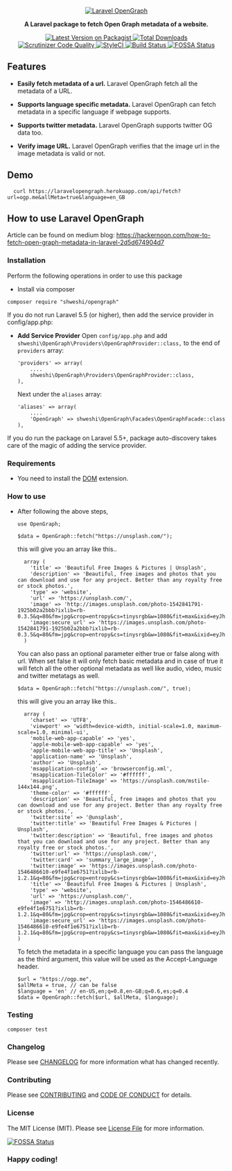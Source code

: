 <p align="center">
  <a href="https://shweshi.github.io/OpenGraph/">
    <img alt="Laravel OpenGraph" src="https://user-images.githubusercontent.com/35127382/56821996-695df500-686d-11e9-9c59-c70d0c78c80e.png" />
  </a>
</p>

<p align="center">
  <strong>A Laravel package to fetch Open Graph metadata of a website.</strong>
</p>

<p align="center">
  <a href="https://packagist.org/packages/shweshi/OpenGraph">
    <img src="https://img.shields.io/packagist/v/shweshi/OpenGraph.svg?style=flat-square" alt="Latest Version on Packagist">
  </a>

  <a href="https://packagist.org/packages/shweshi/OpenGraph">
    <img src="https://img.shields.io/packagist/dt/shweshi/OpenGraph.svg?style=flat-square" alt="Total Downloads">
  </a>

   <a href="https://scrutinizer-ci.com/g/shweshi/OpenGraph/?branch=master">
      <img src="https://scrutinizer-ci.com/g/shweshi/OpenGraph/badges/quality-score.png?b=master" alt="Scrutinizer Code Quality">
  </a>

  <a href="https://styleci.io/repos/116995669">
      <img src="https://styleci.io/repos/116995669/shield?branch=master" alt="StyleCI">
  </a>

  <a href="https://scrutinizer-ci.com/g/shweshi/OpenGraph/build-status/master">
    <img src="https://scrutinizer-ci.com/g/shweshi/OpenGraph/badges/build.png?b=master" alt="Build Status">
  </a>

  <a href="https://app.fossa.io/projects/git%2Bgithub.com%2Fshweshi%2FOpenGraph?ref=badge_shield">
    <img src="https://app.fossa.io/api/projects/git%2Bgithub.com%2Fshweshi%2FOpenGraph.svg?type=shield" alt="FOSSA Status">
  </a>
</p>

## Features

- **Easily fetch metadata of a url.** Laravel OpenGraph fetch all the metadata of a URL.

- **Supports language specific metadata.** Laravel OpenGraph can fetch metadata in a specific language if webpage supports.

- **Supports twitter metadata.** Laravel OpenGraph supports twitter OG data too.

- **Verify image URL.** Laravel OpenGraph verifies that the image url in the image metadata is valid or not.

## Demo

```
  curl https://laravelopengraph.herokuapp.com/api/fetch?url=ogp.me&allMeta=true&language=en_GB
```

## How to use Laravel OpenGraph

Article can be found on medium blog: https://hackernoon.com/how-to-fetch-open-graph-metadata-in-laravel-2d5d674904d7

### Installation

Perform the following operations in order to use this package

- Install via composer

```
composer require "shweshi/opengraph"
```

If you do not run Laravel 5.5 (or higher), then add the service provider in config/app.php:

- **Add Service Provider**
  Open `config/app.php` and add `shweshi\OpenGraph\Providers\OpenGraphProvider::class,` to the end of `providers` array:

  ```
  'providers' => array(
      ....
      shweshi\OpenGraph\Providers\OpenGraphProvider::class,
  ),
  ```

  Next under the `aliases` array:

  ```
  'aliases' => array(
      ....
      'OpenGraph' => shweshi\OpenGraph\Facades\OpenGraphFacade::class
  ),
  ```

If you do run the package on Laravel 5.5+, package auto-discovery takes care of the magic of adding the service provider.

### Requirements

- You need to install the [DOM](http://www.php.net/en/dom) extension.

### How to use

- After following the above steps,

  ```
  use OpenGraph;

  $data = OpenGraph::fetch("https://unsplash.com/");
  ```

  this will give you an array like this..

  ```
    array (
      'title' => 'Beautiful Free Images & Pictures | Unsplash',
      'description' => 'Beautiful, free images and photos that you can download and use for any project. Better than any royalty free or stock photos.',
      'type' => 'website',
      'url' => 'https://unsplash.com/',
      'image' => 'http://images.unsplash.com/photo-1542841791-1925b02a2bbb?ixlib=rb-0.3.5&q=80&fm=jpg&crop=entropy&cs=tinysrgb&w=1080&fit=max&ixid=eyJhcHBfaWQiOjEyMDd9&s=aceabe8a2fd1a273da24e68c21768de0',
      'image:secure_url' => 'https://images.unsplash.com/photo-1542841791-1925b02a2bbb?ixlib=rb-0.3.5&q=80&fm=jpg&crop=entropy&cs=tinysrgb&w=1080&fit=max&ixid=eyJhcHBfaWQiOjEyMDd9&s=aceabe8a2fd1a273da24e68c21768de0',
    )
  ```

  You can also pass an optional parameter either true or false along with url. When set false it will only fetch basic metadata and in case of true it will fetch all the other optional metadata as well like audio, video, music and twitter metatags as well.

  ```
  $data = OpenGraph::fetch("https://unsplash.com/", true);
  ```

  this will give you an array like this..

  ```
    array (
      'charset' => 'UTF8',
      'viewport' => 'width=device-width, initial-scale=1.0, maximum-scale=1.0, minimal-ui',
      'mobile-web-app-capable' => 'yes',
      'apple-mobile-web-app-capable' => 'yes',
      'apple-mobile-web-app-title' => 'Unsplash',
      'application-name' => 'Unsplash',
      'author' => 'Unsplash',
      'msapplication-config' => 'browserconfig.xml',
      'msapplication-TileColor' => '#ffffff',
      'msapplication-TileImage' => 'https://unsplash.com/mstile-144x144.png',
      'theme-color' => '#ffffff',
      'description' => 'Beautiful, free images and photos that you can download and use for any project. Better than any royalty free or stock photos.',
      'twitter:site' => '@unsplash',
      'twitter:title' => 'Beautiful Free Images & Pictures | Unsplash',
      'twitter:description' => 'Beautiful, free images and photos that you can download and use for any project. Better than any royalty free or stock photos.',
      'twitter:url' => 'https://unsplash.com/',
      'twitter:card' => 'summary_large_image',
      'twitter:image' => 'https://images.unsplash.com/photo-1546486610-e9fe4f1e6751?ixlib=rb-1.2.1&q=80&fm=jpg&crop=entropy&cs=tinysrgb&w=1080&fit=max&ixid=eyJhcHBfaWQiOjEyMDd9',
      'title' => 'Beautiful Free Images & Pictures | Unsplash',
      'type' => 'website',
      'url' => 'https://unsplash.com/',
      'image' => 'http://images.unsplash.com/photo-1546486610-e9fe4f1e6751?ixlib=rb-1.2.1&q=80&fm=jpg&crop=entropy&cs=tinysrgb&w=1080&fit=max&ixid=eyJhcHBfaWQiOjEyMDd9',
      'image:secure_url' => 'https://images.unsplash.com/photo-1546486610-e9fe4f1e6751?ixlib=rb-1.2.1&q=80&fm=jpg&crop=entropy&cs=tinysrgb&w=1080&fit=max&ixid=eyJhcHBfaWQiOjEyMDd9',
  )
  ```

  To fetch the metadata in a specific language you can pass the language as the third argument, this value will be used as the Accept-Language header.

  ```
  $url = "https://ogp.me",
  $allMeta = true, // can be false
  $language = 'en' // en-US,en;q=0.8,en-GB;q=0.6,es;q=0.4
  $data = OpenGraph::fetch($url, $allMeta, $language);
  ```

### Testing

    composer test

### Changelog

Please see [CHANGELOG](CHANGELOG.md) for more information what has changed recently.

### Contributing

Please see [CONTRIBUTING](CONTRIBUTING.md) and [CODE OF CONDUCT](CODE_OF_CONDUCT.md) for details.

### License

The MIT License (MIT). Please see [License File](LICENSE) for more information.

[![FOSSA Status](https://app.fossa.io/api/projects/git%2Bgithub.com%2Fshweshi%2FOpenGraph.svg?type=large)](https://app.fossa.io/projects/git%2Bgithub.com%2Fshweshi%2FOpenGraph?ref=badge_large)

### Happy coding!
